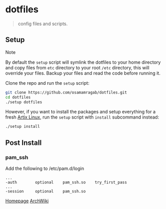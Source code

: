 # dotfiles

> config files and scripts.

## Setup

> [!NOTE]
> By default the `setup` script will symlink the dotfiles to your home directory
and copy files from `etc` directory to your root `/etc` directory, this will
override your files. Backup your files and read the code before running it.

Clone the repo and run the `setup` script:
```sh
git clone https://github.com/osamamragab/dotfiles.git
cd dotfiles
./setup dotfiles
```

However, if you want to install the packages and setup everything for a fresh
[Artix Linux](https://artixlinux.org/), run the `setup` script with `install`
subcommand instead:
```sh
./setup install
```

## Post Install

### pam_ssh

Add the following to /etc/pam.d/login
```pamconf
...
-auth        optional    pam_ssh.so    try_first_pass
...
-session     optional    pam_ssh.so
```
[Homepage](https://pam-ssh.sourceforge.net/)
[ArchWiki](https://wiki.archlinux.org/title/SSH_keys#pam_ssh)
